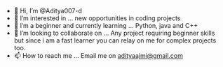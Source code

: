 - 👋 Hi, I’m @Aditya007-d
- 👀 I’m interested in ... new opportunities in coding projects
- 🌱 I’m a beginner and currently learning ... Python, java and C++
- 💞️ I’m looking to collaborate on ... Any project requiring beginner skills but since i am a fast learner you can relay on me for complex projects too.
- 📫 How to reach me ... Email me on adityaajmi@gmail.com

<!---
Aditya007-d/Aditya007-d is a ✨ special ✨ repository because its `README.md` (this file) appears on your GitHub profile.
You can click the Preview link to take a look at your changes.
--->

